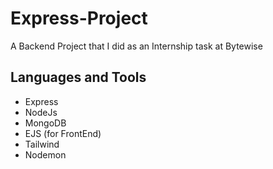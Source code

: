# Express-Project
A Backend Project that I did as an Internship task at Bytewise

## Languages and Tools
- Express
- NodeJs
- MongoDB
- EJS (for FrontEnd)
- Tailwind
- Nodemon
